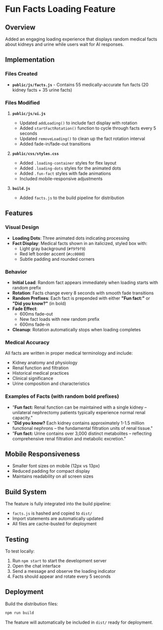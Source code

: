 # Fun Facts Loading Feature

## Overview
Added an engaging loading experience that displays random medical facts about kidneys and urine while users wait for AI responses.

## Implementation

### Files Created
- **`public/js/facts.js`** - Contains 55 medically-accurate fun facts (20 kidney facts + 35 urine facts)

### Files Modified
1. **`public/js/ui.js`**
   - Updated `addLoading()` to include fact display with rotation
   - Added `startFactRotation()` function to cycle through facts every 5 seconds
   - Updated `removeLoading()` to clean up the fact rotation interval
   - Added fade-in/fade-out transitions

2. **`public/css/styles.css`**
   - Added `.loading-container` styles for flex layout
   - Added `.loading-dots` styles for the animated dots
   - Added `.fun-fact` styles with fade animations
   - Included mobile-responsive adjustments

3. **`build.js`**
   - Added `facts.js` to the build pipeline for distribution

## Features

### Visual Design
- **Loading Dots**: Three animated dots indicating processing
- **Fact Display**: Medical facts shown in an italicized, styled box with:
  - Light gray background (`#f9f9f9`)
  - Red left border accent (`#cc0000`)
  - Subtle padding and rounded corners

### Behavior
- **Initial Load**: Random fact appears immediately when loading starts with random prefix
- **Rotation**: Facts change every 8 seconds with smooth fade transitions
- **Random Prefixes**: Each fact is prepended with either **"Fun fact:"** or **"Did you know?"** (in bold)
- **Fade Effect**: 
  - 600ms fade-out
  - New fact loads with new random prefix
  - 600ms fade-in
- **Cleanup**: Rotation automatically stops when loading completes

### Medical Accuracy
All facts are written in proper medical terminology and include:
- Kidney anatomy and physiology
- Renal function and filtration
- Historical medical practices
- Clinical significance
- Urine composition and characteristics

### Examples of Facts (with random bold prefixes)
- "**Fun fact:** Renal function can be maintained with a single kidney – unilateral nephrectomy patients typically experience normal renal capacity."
- "**Did you know?** Each kidney contains approximately 1-1.5 million functional nephrons – the fundamental filtration units of renal tissue."
- "**Fun fact:** Urine contains over 3,000 distinct metabolites – reflecting comprehensive renal filtration and metabolic excretion."

## Mobile Responsiveness
- Smaller font sizes on mobile (12px vs 13px)
- Reduced padding for compact display
- Maintains readability on all screen sizes

## Build System
The feature is fully integrated into the build pipeline:
- `facts.js` is hashed and copied to `dist/`
- Import statements are automatically updated
- All files are cache-busted for deployment

## Testing
To test locally:
1. Run `npm start` to start the development server
2. Open the chat interface
3. Send a message and observe the loading indicator
4. Facts should appear and rotate every 5 seconds

## Deployment
Build the distribution files:
```bash
npm run build
```

The feature will automatically be included in `dist/` ready for deployment.

